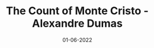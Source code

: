 ---
layout: none
title: 'The Count of Monte Cristo - Alexandre Dumas'
img: assets/img/covers/OL36418298M-M.jpg
date: 01-06-2022
category: Fiction
redirect: https://www.goodreads.com/book/show/7126.The_Count_of_Monte_Cristo
---